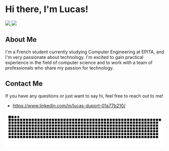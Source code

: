 # Hi there, I'm Lucas!
<div>
 <a href="https://github.com/lucasduport">
 <img height="180em" src="https://github-readme-stats.vercel.app/api?username=lucasduport&show_icons=true&theme=dracula&include_all_commits=true&count_private=true"/>
 <img height="180em" src="https://github-readme-stats.vercel.app/api/top-langs/?username=lucasduport&langs_count=7&theme=dracula&layout=donut&size_weight=0.05&count_weight=0.95"/>
 </a>
</div>
   
## About Me

I'm a French student currently studying Computer Engineering at EPITA, and I'm very passionate about technology. 
I'm excited to gain practical experience in the field of computer science and to work with a team of professionals who share my passion for technology.

## Contact Me
If you have any questions or just want to say hi, feel free to reach out to me!
- https://www.linkedin.com/in/lucas-duport-01a77b210/

<a href="https://github.com/lucasduport">
 <img alt="funny github snake" src="https://github.com/lucasduport/lucasduport/blob/main/funny_github_grid.svg"/>
</a>
